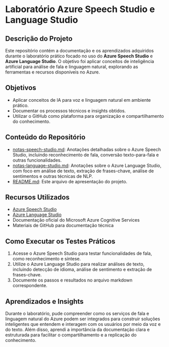 
# Laboratório Azure Speech Studio e Language Studio

## Descrição do Projeto

Este repositório contém a documentação e os aprendizados adquiridos durante o laboratório prático focado no uso do **Azure Speech Studio** e **Azure Language Studio**. O objetivo foi aplicar conceitos de inteligência artificial para análise de fala e linguagem natural, explorando as ferramentas e recursos disponíveis no Azure.

## Objetivos

- Aplicar conceitos de IA para voz e linguagem natural em ambiente prático.
- Documentar os processos técnicos e insights obtidos.
- Utilizar o GitHub como plataforma para organização e compartilhamento do conhecimento.

## Conteúdo do Repositório

- [notas-speech-studio.md](https://github.com/Alansouza-Kai/Portfolio/blob/main/Dio/Análise%20de%20Sentimentos/notas-speech-studio.md): Anotações detalhadas sobre o Azure Speech Studio, incluindo reconhecimento de fala, conversão texto-para-fala e outras funcionalidades.
- [notas-language-studio.md](https://github.com/Alansouza-Kai/Portfolio/blob/main/Dio/Análise%20de%20Sentimentos/notas-language-studio.md): Anotações sobre o Azure Language Studio, com foco em análise de texto, extração de frases-chave, análise de sentimentos e outras técnicas de NLP.
- [README.md](https://github.com/Alansouza-Kai/Portfolio/blob/main/Dio/Análise%20de%20Sentimentos/README.md): Este arquivo de apresentação do projeto.

## Recursos Utilizados

- [Azure Speech Studio](https://speech.microsoft.com/)
- [Azure Language Studio](https://language.cognitive.azure.com/)
- Documentação oficial do Microsoft Azure Cognitive Services
- Materiais de GitHub para documentação técnica

## Como Executar os Testes Práticos

1. Acesse o Azure Speech Studio para testar funcionalidades de fala, como reconhecimento e síntese.
2. Utilize o Azure Language Studio para realizar análises de texto, incluindo detecção de idioma, análise de sentimento e extração de frases-chave.
3. Documente os passos e resultados no arquivo markdown correspondente.

## Aprendizados e Insights

Durante o laboratório, pude compreender como os serviços de fala e linguagem natural do Azure podem ser integrados para construir soluções inteligentes que entendem e interagem com os usuários por meio da voz e do texto. Além disso, aprendi a importância da documentação clara e estruturada para facilitar o compartilhamento e a replicação do conhecimento.

